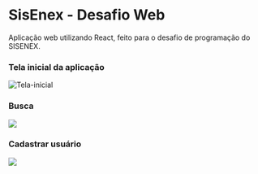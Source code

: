 # SisEnex - Desafio Web

Aplicação web utilizando React, feito para o desafio de programação do SISENEX.


### Tela inicial da aplicação

![Tela-inicial](https://i.imgur.com/prFyRDg.png)

### Busca

![](https://i.imgur.com/S9dNFSF.png)


### Cadastrar usuário

![](https://i.imgur.com/40ZHhmA.png)


